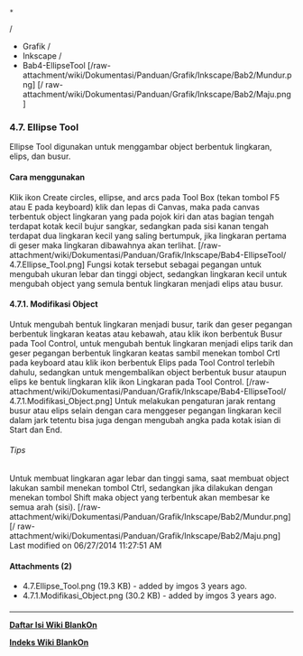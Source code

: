 

    *









  /


  * Grafik  /
  * Inkscape  /
  * Bab4-EllipseTool
[/raw-attachment/wiki/Dokumentasi/Panduan/Grafik/Inkscape/Bab2/Mundur.png] [/
raw-attachment/wiki/Dokumentasi/Panduan/Grafik/Inkscape/Bab2/Maju.png]
### 4.7. Ellipse Tool
Ellipse Tool digunakan untuk menggambar object berbentuk lingkaran, elips, dan
busur.
#### Cara menggunakan
Klik ikon Create circles, ellipse, and arcs pada Tool Box (tekan tombol F5 atau
E pada keyboard) klik dan lepas di Canvas, maka pada canvas terbentuk object
lingkaran yang pada pojok kiri dan atas bagian tengah terdapat kotak kecil
bujur sangkar, sedangkan pada sisi kanan tengah terdapat dua lingkaran kecil
yang saling bertumpuk, jika lingkaran pertama di geser maka lingkaran
dibawahnya akan terlihat.
[/raw-attachment/wiki/Dokumentasi/Panduan/Grafik/Inkscape/Bab4-EllipseTool/
4.7.Ellipse_Tool.png]
Fungsi kotak tersebut sebagai pegangan untuk mengubah ukuran lebar dan tinggi
object, sedangkan lingkaran kecil untuk mengubah object yang semula bentuk
lingkaran menjadi elips atau busur.
#### 4.7.1. Modifikasi Object
Untuk mengubah bentuk lingkaran menjadi busur, tarik dan geser pegangan
berbentuk lingkaran keatas atau kebawah, atau klik ikon berbentuk Busur pada
Tool Control, untuk mengubah bentuk lingkaran menjadi elips tarik dan geser
pegangan berbentuk lingkaran keatas sambil menekan tombol Crtl pada keyboard
atau klik ikon berbentuk Elips pada Tool Control terlebih dahulu, sedangkan
untuk mengembalikan object berbentuk busur ataupun elips ke bentuk lingkaran
klik ikon Lingkaran pada Tool Control.
[/raw-attachment/wiki/Dokumentasi/Panduan/Grafik/Inkscape/Bab4-EllipseTool/
4.7.1.Modifikasi_Object.png]
Untuk melakukan pengaturan jarak rentang busur atau elips selain dengan cara
menggeser pegangan lingkaran kecil dalam jark tetentu bisa juga dengan mengubah
angka pada kotak isian di Start dan End.
###### Tips
Untuk membuat lingkaran agar lebar dan tinggi sama, saat membuat object lakukan
sambil menekan tombol Ctrl, sedangkan jika dilakukan dengan menekan tombol
Shift maka object yang terbentuk akan membesar ke semua arah (sisi).
[/raw-attachment/wiki/Dokumentasi/Panduan/Grafik/Inkscape/Bab2/Mundur.png] [/
raw-attachment/wiki/Dokumentasi/Panduan/Grafik/Inkscape/Bab2/Maju.png]
Last modified on 06/27/2014 11:27:51 AM
#### Attachments (2)
  * 4.7.Ellipse_Tool.png​ (19.3 KB) - added by imgos 3 years ago.
  * 4.7.1.Modifikasi_Object.png​ (30.2 KB) - added by imgos 3 years ago.
#### 
    
 
 
 
 
 
---
[**Daftar Isi Wiki BlankOn**](/DaftarIsi/README.md)
 
[**Indeks Wiki BlankOn**](/Indeks.md)
